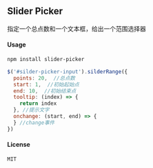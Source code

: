 ## Slider Picker

指定一个总点数和一个文本框，给出一个范围选择器

#### Usage
```bash
npm install slider-picker
```
```javascript
$('#silder-picker-input').silderRange({
  points: 20,  //总点数
  start: 1,  //初始起始点
  end: 10,  //初始结束点
  tooltip: (index) => {
    return index
  }, //提示文字
  onchange: (start, end) => {
  } //change事件
})
```

#### License
```
MIT
```
